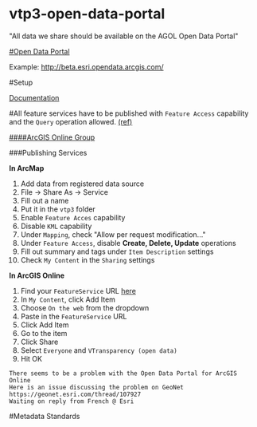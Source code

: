 vtp3-open-data-portal
=====================

"All data we share should be available on the AGOL Open Data Portal"

[#Open Data Portal](http://vtransparency.vtrans.opendata.arcgis.com/)

Example: http://beta.esri.opendata.arcgis.com/


#Setup

[Documentation](http://doc.arcgis.com/en/open-data)

#All feature services have to be published with `Feature Access` capability and the `Query` operation allowed. [(ref)](http://doc.arcgis.com/en/open-data/provider/specify-groups-for-open-data.htm)

[####ArcGIS Online Group](http://vtrans.maps.arcgis.com/home/group.html?id=6e800ae91782448c8263a1456a783fc6)

###Publishing Services

**In ArcMap**

1. Add data from registered data source
2. File -> Share As -> Service
3. Fill out a name 
4. Put it in the `vtp3` folder
5. Enable `Feature Acces` capability
6. Disable `KML` capability
7. Under `Mapping`, check "Allow per request modification..."
8. Under `Feature Access`, disable **Create, Delete, Update** operations
9. Fill out summary and tags under `Item Description` settings
10. Check `My Content` in the `Sharing` settings

**In ArcGIS Online**

1. Find your `FeatureService` URL [here](http://vtransmap01.aot.state.vt.us/arcgis/rest/services)
2. In `My Content`, click Add Item
3. Choose `On the web` from the dropdown
4. Paste in the `FeatureService` URL
5. Click Add Item
6. Go to the item
7. Click Share
8. Select `Everyone` and `VTransparency (open data)`  
9. Hit OK


```
There seems to be a problem with the Open Data Portal for ArcGIS Online
Here is an issue discussing the problem on GeoNet 
https://geonet.esri.com/thread/107927
Waiting on reply from French @ Esri
```

#Metadata Standards

